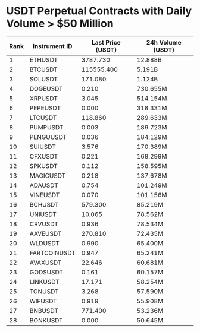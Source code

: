 # USDT Perpetual Contracts with Daily Volume > $50 Million

| Rank | Instrument ID | Last Price (USDT) | 24h Volume (USDT) |
|------|---------------|-------------------|-------------------|
| 1 | ETHUSDT | 3787.730 | 12.888B |
| 2 | BTCUSDT | 115555.400 | 5.191B |
| 3 | SOLUSDT | 171.080 | 1.124B |
| 4 | DOGEUSDT | 0.210 | 730.655M |
| 5 | XRPUSDT | 3.045 | 514.154M |
| 6 | PEPEUSDT | 0.000 | 318.331M |
| 7 | LTCUSDT | 118.860 | 289.633M |
| 8 | PUMPUSDT | 0.003 | 189.723M |
| 9 | PENGUUSDT | 0.036 | 184.129M |
| 10 | SUIUSDT | 3.576 | 170.389M |
| 11 | CFXUSDT | 0.221 | 168.299M |
| 12 | SPKUSDT | 0.112 | 158.595M |
| 13 | MAGICUSDT | 0.218 | 137.678M |
| 14 | ADAUSDT | 0.754 | 101.249M |
| 15 | VINEUSDT | 0.070 | 101.156M |
| 16 | BCHUSDT | 579.300 | 85.219M |
| 17 | UNIUSDT | 10.065 | 78.562M |
| 18 | CRVUSDT | 0.936 | 78.534M |
| 19 | AAVEUSDT | 270.810 | 72.435M |
| 20 | WLDUSDT | 0.990 | 65.400M |
| 21 | FARTCOINUSDT | 0.947 | 65.241M |
| 22 | AVAXUSDT | 22.646 | 60.681M |
| 23 | GODSUSDT | 0.161 | 60.157M |
| 24 | LINKUSDT | 17.171 | 58.254M |
| 25 | TONUSDT | 3.268 | 57.590M |
| 26 | WIFUSDT | 0.919 | 55.908M |
| 27 | BNBUSDT | 771.400 | 53.236M |
| 28 | BONKUSDT | 0.000 | 50.645M |
